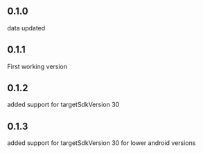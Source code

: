 ## 0.1.0

data updated

## 0.1.1

First working version

## 0.1.2

added support for targetSdkVersion 30

## 0.1.3

added support for targetSdkVersion 30 for lower android versions
